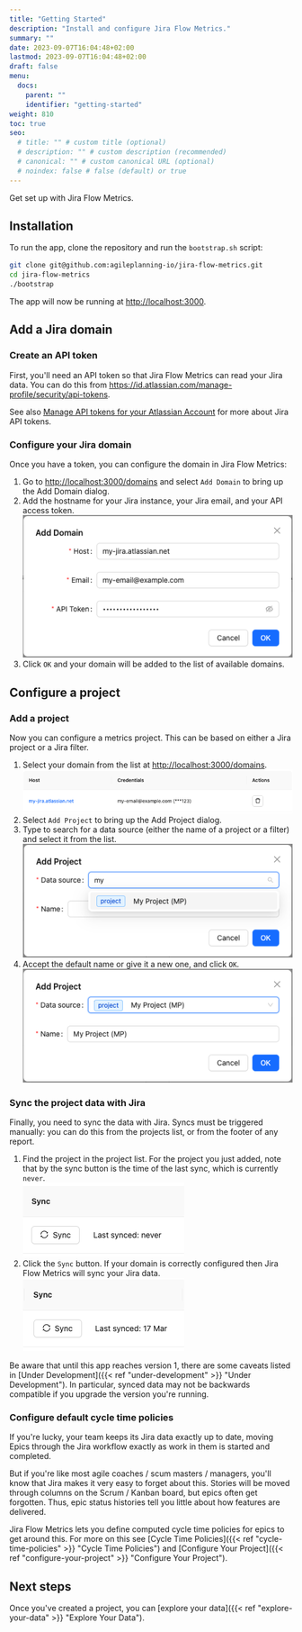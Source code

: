 ```yaml
---
title: "Getting Started"
description: "Install and configure Jira Flow Metrics."
summary: ""
date: 2023-09-07T16:04:48+02:00
lastmod: 2023-09-07T16:04:48+02:00
draft: false
menu:
  docs:
    parent: ""
    identifier: "getting-started"
weight: 810
toc: true
seo:
  # title: "" # custom title (optional)
  # description: "" # custom description (recommended)
  # canonical: "" # custom canonical URL (optional)
  # noindex: false # false (default) or true
---
```


Get set up with Jira Flow Metrics.

## Installation

To run the app, clone the repository and run the `bootstrap.sh` script:

```bash
git clone git@github.com:agileplanning-io/jira-flow-metrics.git
cd jira-flow-metrics
./bootstrap
```

The app will now be running at <http://localhost:3000>.

## Add a Jira domain

### Create an API token

First, you'll need an API token so that Jira Flow Metrics can read your Jira data. You can do this from <https://id.atlassian.com/manage-profile/security/api-tokens>.

See also [Manage API tokens for your Atlassian Account](https://support.atlassian.com/atlassian-account/docs/manage-api-tokens-for-your-atlassian-account/) for more about Jira API tokens.

### Configure your Jira domain

Once you have a token, you can configure the domain in Jira Flow Metrics:

1. Go to <http://localhost:3000/domains> and select `Add Domain` to bring up the Add Domain dialog.
2. Add the hostname for your Jira instance, your Jira email, and your API access token.<br>
   ![Add domain example](add-domain.png)
3. Click `OK` and your domain will be added to the list of available domains.

## Configure a project

### Add a project

Now you can configure a metrics project. This can be based on either a Jira project or a Jira filter.

1. Select your domain from the list at <http://localhost:3000/domains>.<br>
   ![Domains list example](domains-list.png)
2. Select `Add Project` to bring up the Add Project dialog.
3. Type to search for a data source (either the name of a project or a filter) and select it from the list.<br>
   ![Search for data source](add-project-draft.png)
4. Accept the default name or give it a new one, and click `OK`.<br>
   ![Name data source](add-project-complete.png)

### Sync the project data with Jira

Finally, you need to sync the data with Jira. Syncs must be triggered manually: you can do this from the projects list, or from the footer of any report.

1. Find the project in the project list. For the project you just added, note that by the sync button is the time of the last sync, which is currently `never`.<br>
   ![Projects list](project-never-synced.png)
2. Click the `Sync` button. If your domain is correctly configured then Jira Flow Metrics will sync your Jira data.<br>
   ![Synced project](project-synced.png)

Be aware that until this app reaches version 1, there are some caveats listed in [Under Development]({{< ref "under-development" >}} "Under Development"). In particular, synced data may not be backwards compatible if you upgrade the version you're running.

### Configure default cycle time policies

If you're lucky, your team keeps its Jira data exactly up to date, moving Epics through the Jira workflow exactly as work in them is started and completed.

But if you're like most agile coaches / scum masters / managers, you'll know that Jira makes it very easy to forget about this. Stories will be moved through columns on the Scrum / Kanban board, but epics often get forgotten. Thus, epic status histories tell you little about how features are delivered.

Jira Flow Metrics lets you define computed cycle time policies for epics to get around this. For more on this see [Cycle Time Policies]({{< ref "cycle-time-policies" >}} "Cycle Time Policies") and [Configure Your Project]({{< ref "configure-your-project" >}} "Configure Your Project").

## Next steps

Once you've created a project, you can [explore your data]({{< ref "explore-your-data" >}} "Explore Your Data").
